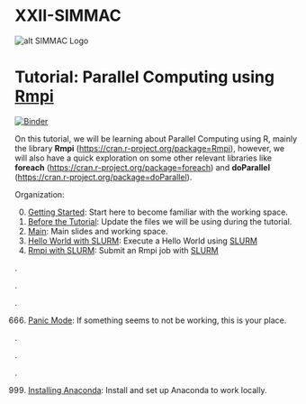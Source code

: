 # XXII-SIMMAC
![alt SIMMAC Logo](http://simmac.ucr.ac.cr/images/SIMMAC/Images/Inicio/2.png)

# Tutorial: Parallel Computing using [Rmpi](https://cran.r-project.org/web/packages/Rmpi/index.html)

[![Binder](https://mybinder.org/badge_logo.svg)](https://mybinder.org/v2/gh/villegar/xxii-simmac/master?filepath=2.Main.ipynb)

On this tutorial, we will be learning about Parallel Computing using R, mainly the library __Rmpi__ (https://cran.r-project.org/package=Rmpi), however, we will also have a quick exploration on some other relevant libraries like __foreach__ (https://cran.r-project.org/package=foreach) and __doParallel__ (https://cran.r-project.org/package=doParallel).


Organization:

0. [Getting Started](0.GettingStarted.md): Start here to become familiar with the working space.
1. [Before the Tutorial](1.BeforeTheTutorial.md): Update the files we will be using during the tutorial.
2. [Main](2.Main.ipynb): Main slides and working space.
3. [Hello World with SLURM](3.HelloWorld.ipynb): Execute a Hello World using [SLURM](https://slurm.schedmd.com)
4. [Rmpi with SLURM](4.Rmpi.ipynb): Submit an Rmpi job with [SLURM](https://slurm.schedmd.com)

.

.

.

666. [Panic Mode](666.PanicMode.md): If something seems to not be working, this is your place.

.

.

.

999. [Installing Anaconda](999.InstallingAnaconda.md): Install and set up Anaconda to work locally.
